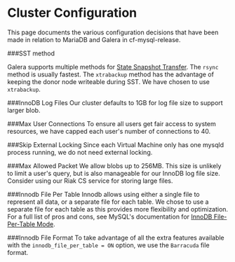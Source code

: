 # Cluster Configuration

This page documents the various configuration decisions that have been made in relation to MariaDB and Galera in cf-mysql-release.

###SST method

Galera supports multiple methods for [State Snapshot Transfer](http://www.percona.com/doc/percona-xtradb-cluster/5.5/manual/state_snapshot_transfer.html).
The `rsync` method is usually fastest. The `xtrabackup` method has the advantage of keeping the donor node writeable during SST. We have chosen to use `xtrabackup`.

###InnoDB Log Files
Our cluster defaults to 1GB for log file size to support larger blob.

###Max User Connections
To ensure all users get fair access to system resources, we have capped each user's number of connections to 40.

###Skip External Locking
Since each Virtual Machine only has one mysqld process running, we do not need external locking.

###Max Allowed Packet
We allow blobs up to 256MB. This size is unlikely to limit a user's query, but is also manageable for our InnoDB log file size. Consider using our Riak CS service for storing large files.

###Innodb File Per Table
Innodb allows using either a single file to represent all data, or a separate file for each table. We chose to use a separate file for each table as this provides more flexibility and optimization. For a full list of pros and cons, see MySQL's documentation for [InnoDB File-Per-Table Mode](http://dev.mysql.com/doc/refman/5.5/en/innodb-multiple-tablespaces.html).

###Innodb File Format
To take advantage of all the extra features available with the `innodb_file_per_table = ON` option, we use the `Barracuda` file format.
